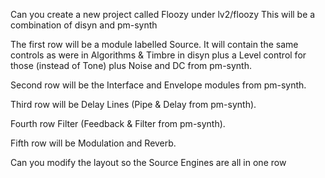 Can you create a new project called Floozy under lv2/floozy 
This will be a combination of disyn and pm-synth

The first row will be a module labelled Source. It will contain the same controls as were in Algorithms & Timbre in disyn plus a Level control for those (instead of Tone) plus Noise and DC from pm-synth.

Second row will be the Interface and Envelope modules from pm-synth.

Third row will be Delay Lines (Pipe & Delay from pm-synth). 

Fourth row Filter (Feedback & Filter from pm-synth).

Fifth row will be Modulation and Reverb.

Can you modify the layout so the Source Engines are all in one row